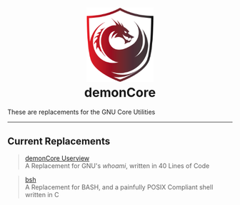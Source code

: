 <h1 align=center> <img src="docs/demonCoreLogo.png" width=150px> </br> demonCore</h1>

These are replacements for the GNU Core Utilities


---
## Current Replacements
> [demonCore Userview](core/userview) \
> A Replacement for GNU's *whoami*, written in 40 Lines of Code

> [bsh](core/bsh) \
> A Replacement for BASH, and a painfully POSIX Compliant shell written in C
